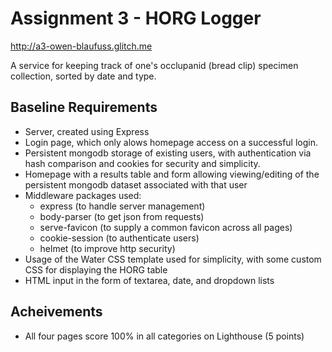 Assignment 3 - HORG Logger
===
http://a3-owen-blaufuss.glitch.me

A service for keeping track of one's occlupanid (bread clip) specimen collection, sorted by date and type.

Baseline Requirements
---
- Server, created using Express
- Login page, which only alows homepage access on a successful login.
- Persistent mongodb storage of existing users, with authentication via hash comparison and cookies for security and simplicity.
- Homepage with a results table and form allowing viewing/editing of the persistent mongodb dataset associated with that user
- Middleware packages used:
    - express (to handle server management)
    - body-parser (to get json from requests)
    - serve-favicon (to supply a common favicon across all pages)
    - cookie-session (to authenticate users)
    - helmet (to improve http security)
- Usage of the Water CSS template used for simplicity, with some custom CSS for displaying the HORG table
- HTML input in the form of textarea, date, and dropdown lists

Acheivements
---
- All four pages score 100% in all categories on Lighthouse (5 points)

